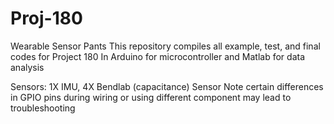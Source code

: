 # Proj-180
Wearable Sensor Pants
This repository compiles all example, test, and final codes for Project 180
In Arduino for microcontroller
and Matlab for data analysis

Sensors: 1X IMU, 4X Bendlab (capacitance) Sensor
Note certain differences in GPIO pins during wiring or using different component may lead to troubleshooting

